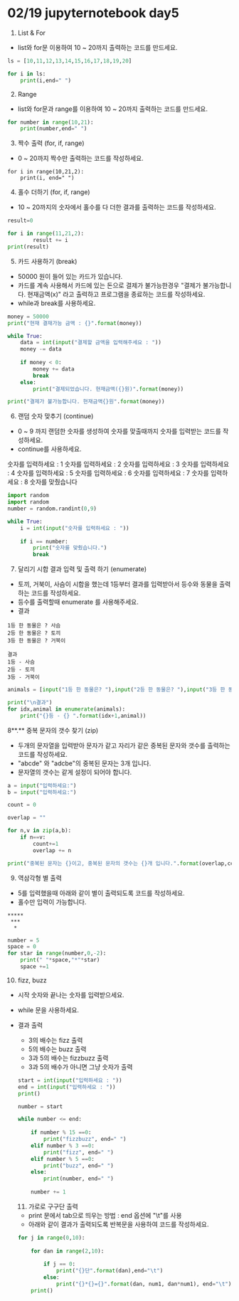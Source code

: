 # 02/19 jupyternotebook day5

1. List & For
- list와 for문 이용하여 10 ~ 20까지 출력하는 코드를 만드세요.

```python
ls = [10,11,12,13,14,15,16,17,18,19,20]

for i in ls:
    print(i,end=" ")
```

2. Range

- list와 for문과 range를 이용하여 10 ~ 20까지 출력하는 코드를 만드세요.

```python
for number in range(10,21):
    print(number,end=" ")
```

3. 짝수 출력 (for, if, range)

- 0 ~ 20까지 짝수만 출력하는 코드를 작성하세요.

```
for i in range(10,21,2):
    print(i, end=" ")
```

4. 홀수 더하기 (for, if, range)

- 10 ~ 20까지의 숫자에서 홀수를 다 더한 결과를 출력하는 코드를 작성하세요.

```python
result=0

for i in range(11,21,2):
        result += i
print(result)
```

5. 카드 사용하기 (break)

- 50000 원이 들어 있는 카드가 있습니다.
- 카드를 계속 사용해서 카드에 있는 돈으로 결제가 불가능한경우 "결제가 불가능합니다. 현재금액(x)" 라고 출력하고 프로그램을 종료하는 코드를 작성하세요.
- while과 break를 사용하세요.

```python
money = 50000
print("현재 결재가능 금액 : {}".format(money))

while True:
    data = int(input("결제할 금액을 입력해주세요 : "))
    money -= data
    
    if money < 0:
        money += data
        break  
    else:
        print("결제되었습니다. 현재금액({}원)".format(money))

print("결제가 불가능합니다. 현재금액{}원".format(money))
```

6. 랜덤 숫자 맞추기 (continue)

- 0 ~ 9 까지 랜덤한 숫자를 생성하여 숫자를 맞출때까지 숫자를 입력받는 코드를 작성하세요.
- continue를 사용하세요.

숫자를 입력하세요 : 1
숫자를 입력하세요 : 2
숫자를 입력하세요 : 3
숫자를 입력하세요 : 4
숫자를 입력하세요 : 5
숫자를 입력하세요 : 6
숫자를 입력하세요 : 7
숫자를 입력하세요 : 8
숫자를 맞췄습니다

```python
import random
import random
number = random.randint(0,9)

while True:
    i = int(input("숫자를 입력하세요 : "))
    
    if i == number:
        print("숫자를 맞췄습니다.")
        break
```

7. 달리기 시합 결과 입력 및 출력 하기 (enumerate)

- 토끼, 거북이, 사슴이 시합을 했는데 1등부터 결과를 입력받아서 등수와 동물을 출력하는 코드를 작성하세요.
- 등수를 출력할때 enumerate 를 사용해주세요.
- 결과

```
1등 한 동물은 ? 사슴
2등 한 동물은 ? 토끼
3등 한 동물은 ? 거북이

결과
1등 - 사슴
2등 - 토끼
3등 - 거북이

```

```python
animals = [input("1등 한 동물은? "),input("2등 한 동물은? "),input("3등 한 동물은? ")]

print("\n결과")
for idx,animal in enumerate(animals):
    print("{}등 - {} ".format(idx+1,animal))
```

8**.** 중복 문자의 갯수 찾기 (zip)

- 두개의 문자열을 입력받아 문자가 같고 자리가 같은 중복된 문자와 갯수를 출력하는 코드를 작성하세요.
- "abcde" 와 "adcbe"의 중복된 문자는 3개 입니다.
- 문자열의 갯수는 같게 설정이 되어야 합니다.

```python
a = input("입력하세요:")
b = input("입력하세요:")

count = 0

overlap = ""

for n,v in zip(a,b):
    if n==v:
        count+=1
        overlap += n

print("중복된 문자는 {}이고, 중복된 문자의 갯수는 {}개 입니다.".format(overlap,count))
```

9. 역삼각형 별 출력

- 5를 입력했을때 아래와 같이 별이 출력되도록 코드를 작성하세요.
- 홀수만 입력이 가능합니다.

```
*****
 ***
  *

```

```python
number = 5
space = 0
for star in range(number,0,-2):
    print(" "*space,"*"*star)
    space +=1
```

10. fizz, buzz

- 시작 숫자와 끝나는 숫자를 입력받으세요.
- while 문을 사용하세요.
- 결과 출력
    - 3의 배수는 fizz 출력
    - 5의 배수는 buzz 출력
    - 3과 5의 배수는 fizzbuzz 출력
    - 3과 5의 배수가 아니면 그냥 숫자가 출력

    ```python
    start = int(input("입력하세요 : "))
    end = int(input("입력하세요 : "))
    print()

    number = start

    while number <= end:
        
        if number % 15 ==0:
            print("fizzbuzz", end=" ")
        elif number % 3 ==0:
            print("fizz", end=" ")
        elif number % 5 ==0:
            print("buzz", end=" ")
        else:
            print(number, end=" ")
        
        number += 1
    ```

    11. 가로로 구구단 출력

    - print 문에서 tab으로 띄우는 방법 : end 옵션에 "\t"를 사용
    - 아래와 같이 결과가 출력되도록 반복문을 사용하여 코드를 작성하세요.

    ```python
    for j in range(0,10):
        
        for dan in range(2,10):
            
            if j == 0:
                print("{}단".format(dan),end="\t")
            else:
                print("{}*{}={}".format(dan, num1, dan*num1), end="\t")
        print()
    ```